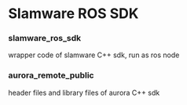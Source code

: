 # Slamware ROS SDK



### slamware_ros_sdk

wrapper code of slamware C++ sdk, run as ros node

### aurora_remote_public
header files and library files of aurora C++ sdk